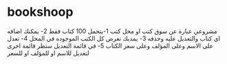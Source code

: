 # bookshoop 
مشروعي عبارة عن سوق كتب او محل كتب
1-يتحمل 100 كتاب فقط
2- يمكنك اضافه اي كتاب والتعديل عليه وحذفه
3- يمديك تعرض كل الكتب الموجوده في المحل
4- تعدل على الاسم وعلى المؤلف وعلى سعر الكتاب
5- في قائمة التعديل ستظر قائمة اخرى لتعديل للاسم او للمؤلف او للسعر

